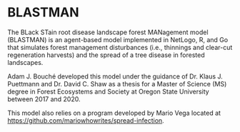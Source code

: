 # BLASTMAN
The BLack STain root disease landscape forest MANagement model (BLASTMAN) is an agent-based model implemented in NetLogo, R, and Go that simulates forest management disturbances (i.e., thinnings and clear-cut regeneration harvests) and the spread of a tree disease in forested landscapes.

Adam J. Bouché developed this model under the guidance of Dr. Klaus J. Puettmann and Dr. David C. Shaw as a thesis for a Master of Science (MS) degree in Forest Ecosystems and Society at Oregon State University between 2017 and 2020.

This model also relies on a program developed by Mario Vega located at https://github.com/mariowhowrites/spread-infection.

